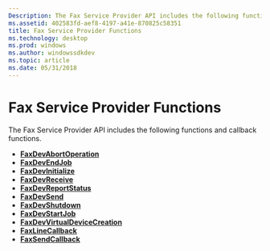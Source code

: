 ```yaml
---
Description: The Fax Service Provider API includes the following functions and callback functions.
ms.assetid: 402583fd-aef8-4197-a41e-870825c58351
title: Fax Service Provider Functions
ms.technology: desktop
ms.prod: windows
ms.author: windowssdkdev
ms.topic: article
ms.date: 05/31/2018
---
```


# Fax Service Provider Functions

The Fax Service Provider API includes the following functions and callback functions.

-   [**FaxDevAbortOperation**](-mfax-faxdevabortoperation.md)
-   [**FaxDevEndJob**](-mfax-faxdevendjob.md)
-   [**FaxDevInitialize**](-mfax-faxdevinitialize.md)
-   [**FaxDevReceive**](-mfax-faxdevreceive.md)
-   [**FaxDevReportStatus**](-mfax-faxdevreportstatus.md)
-   [**FaxDevSend**](-mfax-faxdevsend.md)
-   [**FaxDevShutdown**](-mfax-faxdevshutdown.md)
-   [**FaxDevStartJob**](-mfax-faxdevstartjob.md)
-   [**FaxDevVirtualDeviceCreation**](-mfax-faxdevvirtualdevicecreation.md)
-   [**FaxLineCallback**](-mfax-faxlinecallback.md)
-   [**FaxSendCallback**](-mfax-faxsendcallback.md)

 

 



